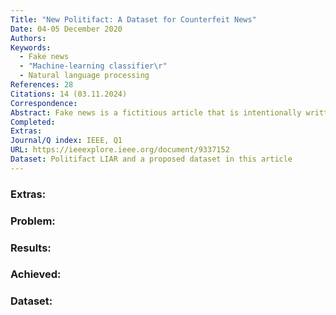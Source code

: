 ```yaml
---
Title: "New Politifact: A Dataset for Counterfeit News"
Date: 04-05 December 2020
Authors: 
Keywords:
  - Fake news
  - "Machine-learning classifier\r"
  - Natural language processing
References: 28
Citations: 14 (03.11.2024)
Correspondence: 
Abstract: Fake news is a fictitious article that is intentionally written to deceive people. So it is difficult to detect fake news based on the content of the news article. Online platforms publish these fabricated stories to make more money by enhancing the number of readerships. There is a need to detect fake news as early as possible. The lack of a standard dataset makes this task more challenging. So, In this paper, we proposed a new dataset that is scraped from Politifact websites. This dataset is larger in size in comparison to the existing datasets. We conducted extensive experiments by training state of the art machine learning and deep-learning algorithm. The results depict the effectiveness of our proposed dataset.
Completed: 
Extras: 
Journal/Q index: IEEE, Q1
URL: https://ieeexplore.ieee.org/document/9337152
Dataset: Politifact LIAR and a proposed dataset in this article
---
```



### Extras: 
### Problem: 
### Results: 
### Achieved: 
### Dataset:


